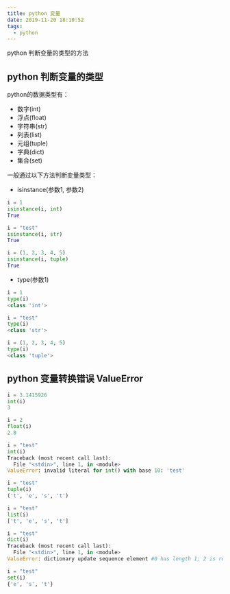 ```yaml
---
title: python 变量
date: 2019-11-20 18:10:52
tags:
  - python
---
```


python 判断变量的类型的方法
<!-- more -->

## python 判断变量的类型

python的数据类型有：
- 数字(int)
- 浮点(float)
- 字符串(str)
- 列表(list)
- 元组(tuple)
- 字典(dict)
- 集合(set)

一般通过以下方法判断变量类型：
- isinstance(参数1, 参数2)

```python
i = 1
isinstance(i, int)
True
```

```python
i = "test"
isinstance(i, str)
True
```

```python
i = (1, 2, 3, 4, 5)
isinstance(i, tuple)
True
```

- type(参数1)

```python
i = 1
type(i)
<class 'int'>
```

```python
i = "test"
type(i)
<class 'str'>
```

```python
i = (1, 2, 3, 4, 5)
type(i)
<class 'tuple'>
```

## python 变量转换错误 ValueError

```python
i = 3.1415926
int(i)
3
```

```python
i = 2
float(i)
2.0
```

```python
i = "test"
int(i)
Traceback (most recent call last):
  File "<stdin>", line 1, in <module>
ValueError: invalid literal for int() with base 10: 'test'
```

```python
i = "test"
tuple(i)
('t', 'e', 's', 't')
```

```python
i = "test"
list(i)
['t', 'e', 's', 't']
```

```python
i = "test"
dict(i)
Traceback (most recent call last):
  File "<stdin>", line 1, in <module>
ValueError: dictionary update sequence element #0 has length 1; 2 is required
```

```python
i = "test"
set(i)
{'e', 's', 't'}
```